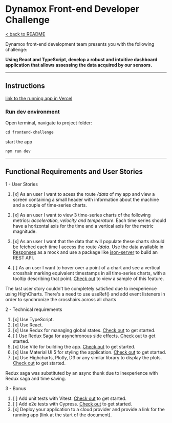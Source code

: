 # Dynamox Front-end Developer Challenge

[< back to README](../README.md)

Dynamox front-end development team presents you with the following challenge:

**Using React and TypeScript, develop a robust and intuitive dashboard application that allows assessing the data acquired by our sensors.**

---

## Instructions

[link to the running app in Vercel](https://dynamox-deploy.vercel.app/)

### Run dev environment

Open terminal, navigate to project folder:

```
cd frontend-challenge
```

start the app

```
npm run dev
```

---

## Functional Requirements and User Stories

1 - User Stories

1. [x] As an user I want to acess the route _/data_ of my app and view a screen containing a small header with information about the machine and a couple of time-series charts.

2. [x] As an user I want to view 3 time-series charts of the following metrics: _acceleration, velocity and temperature_. Each time series should have a horizontal axis for the time and a vertical axis for the metric magnitude.

3. [x] As an user I want that the data that will populate these charts should be fetched each time I access the route _/data_. Use the data available in [Responses](./response.json) as a mock and use a package like [json-server](https://www.npmjs.com/package/json-server) to build an REST API.

4. [ ] As an user I want to hover over a point of a chart and see a vertical crosshair marking equivalent timestamps in all time-series charts, with a tooltip describing that point. [Check out](https://jsfiddle.net/gh/get/library/pure/highcharts/highcharts/tree/master/samples/highcharts/demo/synchronized-charts) to view a sample of this feature.

The last user story couldn't be completely satisfied due to inexperience using HighCharts. There's a need to use useRef() and add event listeners in order to synchronize the crosshairs across all charts

2 - Technical requirements

1. [x] Use TypeScript.
2. [x] Use React.
3. [x] Use Redux for managing global states. [Check out](https://redux-toolkit.js.org/introduction/getting-started) to get started.
4. [ ] Use Redux Saga for asynchronous side effects. [Check out](https://redux-saga.js.org/docs/introduction/GettingStarted) to get started.
5. [x] Use Vite for building the app. [Check out](https://vitejs.dev/guide/) to get started.
6. [x] Use Material UI 5 for styling the application. [Check out](https://mui.com/material-ui/getting-started/) to get started.
7. [x] Use Highcharts, Plotly, D3 or any similar library to display the plots. [Check out](https://www.highcharts.com/docs/index) to get started.

Redux saga was substituted by an async thunk due to inexperience with Redux saga and time saving.

3 - Bonus

1. [ ] Add unit tests with Vitest. [Check out](https://vitest.dev/guide/) to get started.
1. [ ] Add e2e tests with Cypress. [Check out](https://learn.cypress.io/) to get started.
1. [x] Deploy your application to a cloud provider and provide a link for the running app (link at the start of the document).
